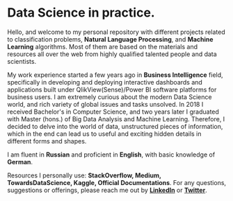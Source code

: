 # Data Science in practice.

Hello, and welcome to my personal repository with different projects related to classification problems, <b>Natural Language Processing</b>, and <b>Machine Learning</b> algorithms. Most of them are based on the materials and resources all over the web from highly qualified talented people and data scientists. 

My work experience started a few years ago in <b>Business Intelligence</b> field, specifically in developing and deploying interactive dashboards and applications built under QlikView(Sense)/Power BI software platforms for business users. I am extremely curious about the modern Data Science world, and rich variety of global issues and tasks unsolved. In 2018 I received Bachelor's in Computer Science, and two years later I graduated with Master (hons.) of Big Data Analysis and Machine Learning. Therefore, I decided to delve into the world of data, unstructured pieces of information, which in the end can lead us to useful and exciting hidden details in different forms and shapes.

I am fluent in <b>Russian</b> and proficient in <b>English</b>, with basic knowledge of <b>German</b>.

Resources I personally use: <b>StackOverflow, Medium, TowardsDataScience, Kaggle, Official Documentations</b>.
For any questions, suggestions or offerings, please reach me out by <b><a href=https://www.linkedin.com/in/andreylapikov/>LinkedIn</a></b> or <b><a href=https://www.twitter.com/AndrewLapikov>Twitter</a></b>.

